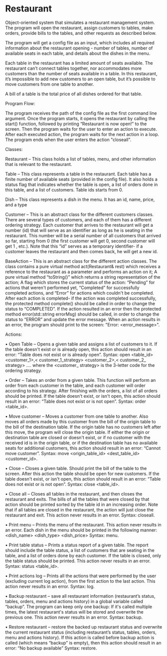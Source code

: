 # Restaurant
Object-oriented system that simulates a restaurant management system.
The program will open the restaurant, assign customers to tables, make orders,
provide bills to the tables, and other requests as described below.

The program will get a config file as an input, which includes all required information about the
restaurant opening - number of tables, number of available seats in each table, and details
about the dishes in the menu.

Each table in the restaurant has a limited amount of seats available.
The restaurant can’t connect tables together, nor accommodates more customers
than the number of seats available in a table. In this restaurant, it’s impossible to add new
customers to an open table, but it’s possible to move customers from one table to another.

A bill of a table is the total price of all dishes ordered for that table.

Program Flow: 

The program receives the path of the config file as the first command line argument. Once the
program starts, it opens the restaurant by calling the start() function, followed by printing
“Restaurant is now open!” to the screen.
Then the program waits for the user to enter an action to execute. After each executed action,
the program waits for the next action in a loop. The program ends when the user enters the
action "closeall".

Classes:

Restaurant – This class holds a list of tables, menu, and other information that is relevant to
the restaurant.

Table – This class represents a table in the restaurant. Each table has a finite number of
available seats (provided in the config file). It also holds a status flag that indicates whether the
table is open, a list of orders done in this table, and a list of customers. Table ids starts from 0.

Dish – This class represents a dish in the menu. It has an id, name, price, and a type 

Customer – This is an abstract class for the different customers classes. There are several
types of customers, and each of them has a different ordering strategy. Each customer that
arrives to the restaurant will get a number (id) that will serve as an identifier as long as he is
seating in the restaurant. This number will be a serial number of all customers that arrived so
far, starting from 0 (the first customer will get 0, second customer will get 1 , etc.). Note that
this “id” serves as a temporary identifier- if a customer leaves the restaurant and then comes
back, he will get a new id.

BaseAction – This is an abstract class for the different action classes. The class contains a
pure virtual method act(Restaurant& rest) which receives a reference to the restaurant as a
parameter and performs an action on it; A pure virtual method “toString()” which returns a 
string representation of the action; A flag which stores the current status of the action:
“Pending” for actions that weren't performed yet, “Completed” for successfully completed
actions, and “Error” for actions which couldn't be completed.
After each action is completed- if the action was completed successfully, the protected method
complete() should be called in order to change the status to “COMPLETED”. If the action
resulted in an error then the protected method error(std::string errorMsg) should be called, in
order to change the status to “ERROR” and update the error message.
When an action results in an error, the program should print to the screen:
"Error: <error_message>". 

Actions:

• Open Table – Opens a given table and assigns a list of customers to it. If the table
doesn't exist or is already open, this action should result in an error: “Table does not
exist or is already open”.
Syntax: open <table_id> <customer_1>,< customer_1_strategy> <customer_2>,<
customer_2_ strategy> ….
where the <customer_ strategy> is the 3-letter code for the ordering strategy. 

• Order – Takes an order from a given table. This function will perform an order from
each customer in the table, and each customer will order according to his strategy. After
finishing with the orders, a list of all orders should be printed. If the table doesn't exist,
or isn't open, this action should result in an error: “Table does not exist or is not open”.
Syntax: order <table_id>.

• Move customer – Moves a customer from one table to another. Also moves all orders
made by this customer from the bill of the origin table to the bill of the destination table.
If the origin table has no customers left after this move, the program will close the origin
table. If either the origin or destination table are closed or doesn't exist, or if no
customer with the received id is in the origin table, or if the destination table has no
available seats for additional customers, this action should result in an error: “Cannot
move customer”.
Syntax: move <origin_table_id> <dest_table_id> <customer_id>.

• Close – Closes a given table. Should print the bill of the table to the screen. After this
action the table should be open for new customers. If the table doesn't exist, or isn't
open, this action should result in an error: “Table does not exist or is not open”.
Syntax: close <table_id>.

• Close all – Closes all tables in the restaurant, and then closes the restaurant and exits.
The bills of all the tables that were closed by that action should be printed sorted by the
table id in an increasing order. Note that if all tables are closed in the restaurant, the
action will just close the restaurant and exit. This action never results in an error.
Syntax: closeall.

• Print menu – Prints the menu of the restaurant. This action never results in an error.
Each dish in the menu should be printed in the following manner:
<dish_name> <dish_type> <dish_price>
Syntax: menu.

• Print table status – Prints a status report of a given table. The report should include
the table status, a list of customers that are seating in the table, and a list of orders
done by each customer. If the table is closed, only the table status should be printed.
This action never results in an error.
Syntax: status <table_id>.

• Print actions log – Prints all the actions that were performed by the user (excluding
current log action), from the first action to the last action. This action never results in an
error.
Syntax: log.

• Backup restaurant – save all restaurant information (restaurant’s status, tables, orders,
menu and actions history) in a global variable called “backup”. The program can keep
only one backup: If it's called multiple times, the latest restaurant's status will be stored
and overwrite the previous one. This action never results in an error.
Syntax: backup.

• Restore restaurant – restore the backed up restaurant status and overwrite the current
restaurant status (including restaurant’s status, tables, orders, menu and actions
history). If this action is called before backup action is called (which means “backup” is
empty), then this action should result in an error: “No backup available”
Syntax: restore.
